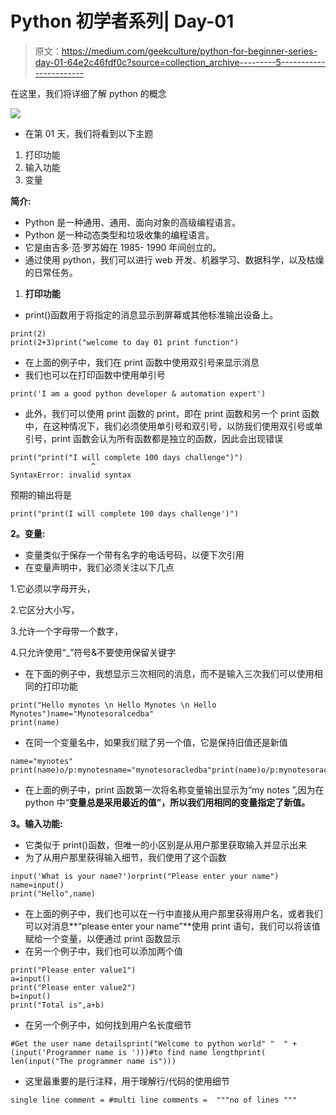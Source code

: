 # Python 初学者系列| Day-01

> 原文：<https://medium.com/geekculture/python-for-beginner-series-day-01-64e2c46fdf0c?source=collection_archive---------5----------------------->

在这里，我们将详细了解 python 的概念

![](img/b9cefbe78d1cd11eaedfe9b65b9bed5a.png)

*   在第 01 天，我们将看到以下主题

1.  打印功能
2.  输入功能
3.  变量

**简介:**

*   Python 是一种通用、通用、面向对象的高级编程语言。
*   Python 是一种动态类型和垃圾收集的编程语言。
*   它是由吉多·范·罗苏姆在 1985- 1990 年间创立的。
*   通过使用 python，我们可以进行 web 开发、机器学习、数据科学，以及枯燥的日常任务。

1.  **打印功能**

*   print()函数用于将指定的消息显示到屏幕或其他标准输出设备上。

```
print(2)
print(2+3)print("welcome to day 01 print function")
```

*   在上面的例子中，我们在 print 函数中使用双引号来显示消息
*   我们也可以在打印函数中使用单引号

```
print('I am a good python developer & automation expert')
```

*   此外，我们可以使用 print 函数的 print，即在 print 函数和另一个 print 函数中，在这种情况下，我们必须使用单引号和双引号，以防我们使用双引号或单引号，print 函数会认为所有函数都是独立的函数，因此会出现错误

```
print("print("I will complete 100 days challenge")")
                  ^
SyntaxError: invalid syntax
```

预期的输出将是

```
print("print(I will complete 100 days challenge')")
```

**2。变量:**

*   变量类似于保存一个带有名字的电话号码，以便下次引用
*   在变量声明中，我们必须关注以下几点

1.它必须以字母开头，

2.它区分大小写，

3.允许一个字母带一个数字，

4.只允许使用“_”符号&不要使用保留关键字

*   在下面的例子中，我想显示三次相同的消息，而不是输入三次我们可以使用相同的打印功能

```
print("Hello mynotes \n Hello Mynotes \n Hello Mynotes")name="Mynotesoralcedba"
print(name) 
```

*   在同一个变量名中，如果我们赋了另一个值，它是保持旧值还是新值

```
name="mynotes"
print(name)o/p:mynotesname="mynotesoracledba"print(name)o/p:mynotesoracledba
```

*   在上面的例子中，print 函数第一次将名称变量输出显示为“my notes ”,因为在 python 中“**变量总是采用最近的值”，所以我们用相同的变量指定了新值。**

**3。输入功能:**

*   它类似于 print()函数，但唯一的小区别是从用户那里获取输入并显示出来
*   为了从用户那里获得输入细节，我们使用了这个函数

```
input('What is your name?')orprint("Please enter your name")
name=input()
print("Hello",name)
```

*   在上面的例子中，我们也可以在一行中直接从用户那里获得用户名，或者我们可以对消息**“please enter your name”**使用 print 语句，我们可以将该值赋给一个变量，以便通过 print 函数显示
*   在另一个例子中，我们也可以添加两个值

```
print("Please enter value1")
a=input()
print("Please enter value2")
b=input()
print("Total is",a+b)
```

*   在另一个例子中，如何找到用户名长度细节

```
#Get the user name detailsprint("Welcome to python world" "  " + (input('Programmer name is ')))#to find name lengthprint( len(input("The programmer name is")))
```

*   这里最重要的是行注释，用于理解行/代码的使用细节

```
single line comment = #multi line comments =  """no of lines """
```